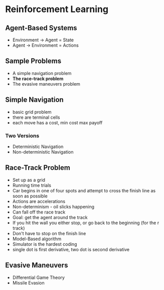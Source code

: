 # Reinforcement Learning
## Agent-Based Systems
* Environment -> Agent = State
* Agent -> Environment = Actions

## Sample Problems
* A simple navigation problem
* **The race-track problem**
* The evasive maneuvers problem

## Simple Navigation
* basic grid problem
* there are terminal cells
* each move has a cost, min cost max payoff
### Two Versions
* Deterministic Navigation
* Non-deterministic Navigation

## Race-Track Problem
* Set up as a grid 
* Running time trials
* Car begins in one of four spots and attempt to cross the finish line as soon as possible
* Actions are accelerations
* Non-determinism - oil slicks happening
* Can fall off the race track
* Goal: get the agent around the track
* If you hit the wall you either stop, or go back to the beginning (for the r track)
* Don't have to stop on the finish line
* Model-Based algorithm
* Simulator is the hardest coding
* single dot is first derivative, two dot is second derivative

## Evasive Maneuvers
* Differential Game Theory
* Missile Evasion

